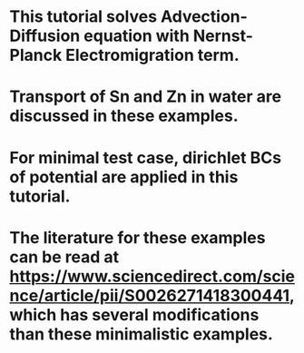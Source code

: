 # This tutorial solves Advection-Diffusion equation with Nernst-Planck Electromigration term.
# Transport of Sn and Zn in water are discussed in these examples. 
# For minimal test case, dirichlet BCs of potential are applied in this tutorial.
# The literature for these examples can be read at https://www.sciencedirect.com/science/article/pii/S0026271418300441, which has several modifications than these minimalistic examples. 
